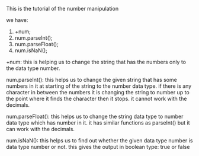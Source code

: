 This is the tutorial of the number manipulation 

we have:
1. +num;
2. num.parseInt();
3. num.parseFloat();
4. num.isNaN();


+num:
this is helping us to change the string that has the numbers only to the data type number.

num.parseInt():
this helps us to change the given string that has some numbers in it at starting of the string to the number data type. 
if there is any character in between the numbers it is changing the string to  number up to the point where it finds the character then it stops. it cannot work with the decimals.

num.parseFloat():
this helps us to change the string data type to number data type which has number in it. it has similar functions as parseInt() but it can work with the decimals.

num.isNaN():
this helps us to find out whether the given data type number is data type number or not.
this gives the output in boolean type: true or false